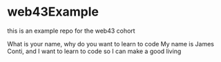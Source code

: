 # web43Example
this is an example repo for the web43 cohort


What is your name, why do you want to learn to code
My name is James Conti, and I want to learn to code so I can make a good living